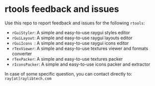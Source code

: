 # rtools feedback and issues

Use this repo to report feedback and issues for the following `rtools`:

 - `rGuiStyler`: A simple and easy-to-use raygui styles editor
 - `rGuiLayout`: A simple and easy-to-use raygui layouts editor
 - `rGuiIcons `: A simple and easy-to-use raygui icons editor
 - `rTexViewer`: A simple and easy-to-use textures viewer and formats converter
 - `rTexPacker`: A simple and easy-to-use textures packer
 - `rIconsPacker`: A simple and easy-to-use icons packer and extractor
 
 In case of some specific question, you can contact directly to: `ray[at]raylibtech.com`
